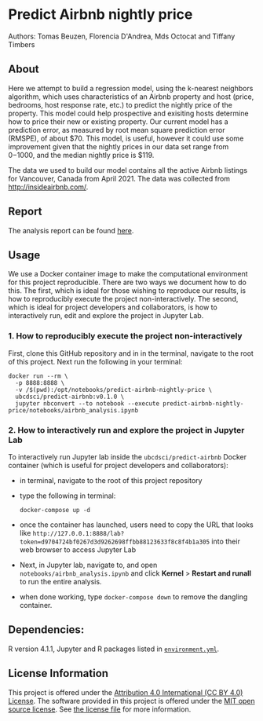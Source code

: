 # Predict Airbnb nightly price

Authors: Tomas Beuzen, Florencia D'Andrea, Mds Octocat and Tiffany Timbers

## About
Here we attempt to build a regression model, using the k-nearest neighbors algorithm, which uses characteristics of an Airbnb property and host (price, bedrooms, host response rate, etc.) to predict the nightly price of the property. This model could help prospective and exisiting hosts determine how to price their new or existing property. Our current model has a prediction error, as measured by root mean square prediction error (RMSPE), of about $70. This model, is useful, however it could use some improvement given that the nightly prices in our data set range from $0-$1000, and the median nightly price is $119.

The data we used to build our model contains all the active Airbnb listings for Vancouver, Canada from April 2021. The data was collected from <http://insideairbnb.com/>.

## Report

The analysis report can be found [here](notebooks/airbnb_analysis.ipynb).

## Usage

We use a Docker container image to make the computational environment for this project reproducible.
There are two ways we document how to do this. The first, which is ideal for those wishing to reproduce our results,
is how to reproducibly execute the project non-interactively. The second, which is ideal for project developers and collaborators,
is how to interactively run, edit and explore the project in Jupyter Lab.

### 1. How to reproducibly execute the project non-interactively

First, clone this GitHub repository and in in the terminal, navigate to the root of this project.
Next run the following in your terminal:

```
docker run --rm \
  -p 8888:8888 \
  -v /$(pwd):/opt/notebooks/predict-airbnb-nightly-price \
  ubcdsci/predict-airbnb:v0.1.0 \
  jupyter nbconvert --to notebook --execute predict-airbnb-nightly-price/notebooks/airbnb_analysis.ipynb
```

### 2. How to interactively run and explore the project in Jupyter Lab
To interactively run Jupyter lab inside the `ubcdsci/predict-airbnb` Docker container (which is useful for project developers and collaborators):

- in terminal, navigate to the root of this project repository
- type the following in terminal:

  ```
  docker-compose up -d
  ```
- once the container has launched, users need to copy the URL that looks like `http://127.0.0.1:8888/lab?token=d9704724bf0267d3d9262698ffbb88123633f8c8f4b1a305` into their web browser to access Jupyter Lab
- Next, in Jupyter lab, navigate to, and open `notebooks/airbnb_analysis.ipynb` and click **Kernel** > **Restart and runall** to run the entire analysis.
- when done working, type `docker-compose down` to remove the dangling container.

## Dependencies:

R version 4.1.1, Jupyter and R packages listed in [`environment.yml`](environment.yml).

## License Information

This project is offered under 
the [Attribution 4.0 International (CC BY 4.0) License](https://creativecommons.org/licenses/by/4.0/).
The software provided in this project is offered under the [MIT open source license](https://opensource.org/licenses/MIT). See [the license file](LICENSE.md) for more information. 
